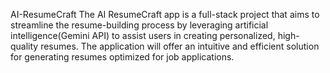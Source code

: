 AI-ResumeCraft
The AI ResumeCraft app is a full-stack project that aims to streamline the resume-building process by leveraging artificial intelligence(Gemini API) to assist users in creating personalized, high-quality resumes. The application will offer an intuitive and efficient solution for generating resumes optimized for job applications.
